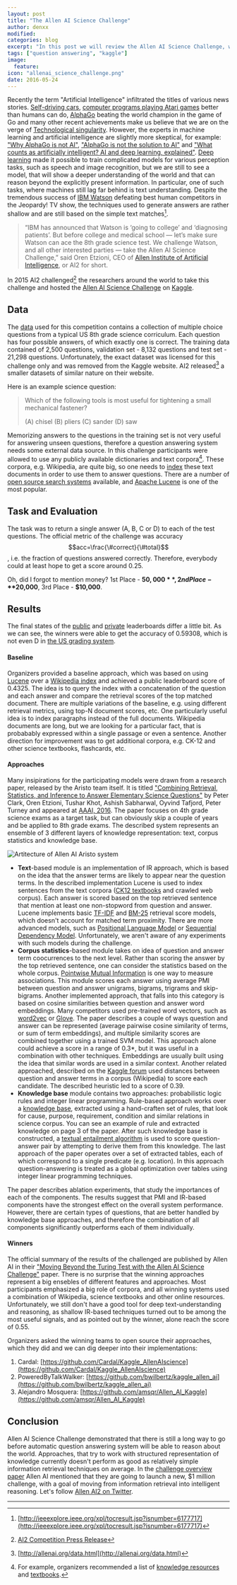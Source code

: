 ```yaml
---
layout: post
title: "The Allen AI Science Challenge"
author: denxx
modified:
categories: blog
excerpt: "In this post we will review the Allen AI Science Challenge, which finished a couple of months ago on Kaggle. Participants developed systems to automatically answer multiple-choice 8th grade science questions."
tags: ["question answering", "kaggle"]
image:
  feature:
icon: "allenai_science_challenge.png"
date: 2016-05-24
---
```


Recently the term "Artificial Intelligence" infiltrated the titles of various news stories. [Self-driving cars](https://en.wikipedia.org/wiki/Autonomous_car), [computer programs playing Atari games](https://www.cs.toronto.edu/~vmnih/docs/dqn.pdf) better than humans can do, [AlphaGo](https://en.wikipedia.org/wiki/AlphaGo) beating the world champion in the game of Go and many other recent achievements make us believe that we are on the verge of [Technological singularity](https://en.wikipedia.org/wiki/Technological_singularity). However, the experts in machine learning and artificial intelligence are slightly more skeptical, for example: ["Why AlphaGo is not AI"](http://spectrum.ieee.org/automaton/robotics/artificial-intelligence/why-alphago-is-not-ai), ["AlphaGo is not the solution to AI"](http://hunch.net/?p=3692542) and ["What counts as artificially intelligent? AI and deep learning, explained"](http://www.theverge.com/2016/2/29/11133682/deep-learning-ai-explained-machine-learning). [Deep learning](https://en.wikipedia.org/wiki/Deep_learning) made it possible to train complicated models for various perception tasks, such as speech and image recognition, but we are still to see a model, that will show a deeper understanding of the world and that can reason beyond the explicitly present information. In particular, one of such tasks, where machines still lag far behind is text understanding. Despite the tremendous success of [IBM Watson](http://www.ibm.com/smarterplanet/us/en/ibmwatson/what-is-watson.html) defeating best human competitors in the Jeopardy! TV show, the techniques used to generate answers are rather shallow and are still based on the simple text matches[^1].

> “IBM has announced that Watson is ‘going to college’ and ‘diagnosing patients’. But before college and medical school — let’s make sure Watson can ace the 8th grade science test. We challenge Watson, and all other interested parties — take the Allen AI Science Challenge,” said Oren Etzioni, CEO of [Allen Institute of Artificial Intelligence](http://allenai.org/), or AI2 for short.

In 2015 AI2 challenged[^2] the researchers around the world to take this challenge and hosted the [Allen AI Science Challenge](https://www.kaggle.com/c/the-allen-ai-science-challenge) on [Kaggle](http://kaggle.com).

## Data

The [data](https://www.kaggle.com/c/the-allen-ai-science-challenge/data) used for this competition contains a collection of multiple choice questions from a typical US 8th grade science corriculum. Each question has four possible answers, of which exactly one is correct. The training data contained of 2,500 questions, validation set - 8,132 questions and test set - 21,298 questions. Unfortunately, the exact dataset was licensed for this challenge only and was removed from the Kaggle website. AI2 released[^3] a smaller datasets of similar nature on their website.

Here is an example science question:

> Which of the following tools is most useful for tightening a small mechanical fastener?
>
> (A) chisel
> (B) pliers
> (C) sander
> (D) saw

Memorizing answers to the questions in the training set is not very useful for answering unseen questions, therefore a question answering system needs some external data source. In this challenge participants were allowed to use any publicly available dictionaries and text corpora[^4]. These corpora, e.g. Wikipedia, are quite big, so one needs to [index](https://en.wikipedia.org/wiki/Search_engine_indexing) these text documents in order to use them to answer questions. There are a number of [open source search systems](https://en.wikipedia.org/wiki/List_of_search_engines#Open_source_search_engines) available, and [Apache Lucene](https://lucene.apache.org/) is one of the most popular.

## Task and Evaluation

The task was to return a single answer (A, B, C or D) to each of the test questions. The official metric of the challenge was accuracy $$acc=\frac{\#correct}{\#total}$$, i.e. the fraction of questions answered correctly. Therefore, everybody could at least hope to get a score around 0.25.

Oh, did I forgot to mention money? 1st Place - **$50,000**, 2nd Place - **$20,000**, 3rd Place - **$10,000**.

## Results

The final states of the [public](https://www.kaggle.com/c/the-allen-ai-science-challenge/leaderboard/public) and [private](https://www.kaggle.com/c/the-allen-ai-science-challenge/leaderboard/private) leaderboards differ a little bit. As we can see, the winners were able to get the accuracy of 0.59308, which is not even D in [the US grading system](https://en.wikipedia.org/wiki/Academic_grading_in_the_United_States).


#### Baseline
Organizers provided a baseline approach, which was based on using [Lucene](https://lucene.apache.org/) over a [Wikipedia index](https://github.com/lemire/IndexWikipedia) and achieved a public leaderboard score of 0.4325. The idea is to query the index with a concatenation of the question and each answer and compare the retrieval scores of the top matched document. There are multiple variations of the baseline, e.g. using different retrieval metrics, using top-N document scores, etc. One particularly useful idea is to index paragraphs instead of the full documents. Wikipedia documents are long, but we are looking for a particular fact, that is probabably expressed within a single passage or even a sentence. Another direction for improvement was to get additional corpora, e.g. CK-12 and other science textbooks, flashcards, etc.

#### Approaches

Many insipirations for the participating models were drawn from a research paper, released by the Aristo team itself. It is titled ["Combining Retrieval, Statistics, and Inference to Answer Elementary Science Questions"](http://web.engr.illinois.edu/~khashab2/files/2015_aristo/2015_aristo_aaai-2016.pdf) by Peter Clark, Oren Etzioni, Tushar Khot, Ashish Sabharwal, Oyvind Tafjord, Peter Turney and appeared at [AAAI, 2016](http://www.aaai.org/Conferences/AAAI/aaai16.php). The paper focuses on 4th grade science exams as a target task, but can obviously skip a couple of years and be applied to 8th grade exams. The described system represents an ensemble of 3 different layers of knowledge representation: text, corpus statistics and knowledge base.

![Artitecture of Allen AI Aristo system](/images/allenai_aristo.png "Artitecture of Allen AI Aristo system")

- **Text**-based module is an implementation of IR approach, which is based on the idea that the answer terms are likely to appear near the question terms. In the described implementation Lucene is used to index sentences from the text corpora ([CK12 textbooks](http://ck12.org) and crawled web corpus). Each answer is scored based on the top retrieved sentence that mention at least one non-stopword from question and answer. Lucene implements basic [TF-IDF](https://en.wikipedia.org/wiki/Tf%E2%80%93idf) and [BM-25](https://en.wikipedia.org/wiki/Okapi_BM25) retrieval score models, which doesn't account for matched term proximity. There are more advanced models, such as [Positional Language Model](http://sifaka.cs.uiuc.edu/~ylv2/pub/sigir09-plm.pdf) or [Sequential Dependency Model](http://citeseerx.ist.psu.edu/viewdoc/download?doi=10.1.1.61.1097&rep=rep1&type=pdf). Unfortunately, we aren't aware of any experiments with such models during the challenge.
- **Corpus statistics**-based module takes on idea of question and answer term coocurrences to the next level. Rather than scoring the answer by the top retrieved sentence, one can consider the statistics based on the whole corpus. [Pointwise Mutual Information](http://en.wikipedia.org/wiki/Pointwise_mutual_information) is one way to measure associations. This module scores each answer using average PMI between question and answer unigrams, bigrams, trigrams and skip-bigrams. Another implemented approach, that falls into this category is based on cosine similarities between question and answer word embeddings. Many competitors used pre-trained word vectors, such as [word2vec](https://code.google.com/archive/p/word2vec/) or [Glove](http://nlp.stanford.edu/projects/glove/). The paper describes a couple of ways question and answer can be represented (average pairwise cosine similarity of terms, or sum of term embeddings), and multiple similarity scores are combined together using a trained SVM model. This approach alone could achieve a score in a range of 0.3*, but it was useful in a combination with other techniques. Embeddings are usually built using the idea that similar words are used in a similar context. Another related approached, described on the [Kaggle forum](https://www.kaggle.com/c/the-allen-ai-science-challenge/forums/t/18983/0-39-quick-solution) used distances between question and answer terms in a corpus (Wikipedia) to score each candidate. The described heuristic led to a score of 0.39.
- **Knowledge base** module contains two approaches: probabilistic logic rules and integer linear programming. Rule-based approach works over a [knowledge base](https://en.wikipedia.org/wiki/Knowledge_base), extracted using a hand-craften set of rules, that look for cause, purpose, requirement, condition and similar relations in science corpus. You can see an example of rule and extracted knowledge on page 3 of the paper. After such knowledge base is constructed, a [textual entailment algorithm](https://en.wikipedia.org/wiki/Textual_entailment) is used to score question-answer pair by attempting to derive them from this knowledge. The last approach of the paper operates over a set of extracted tables, each of which correspond to a single predicate (e.g. location). In this approach question-answering is treated as a global optimization over tables using integer linear programming techniques.

The paper describes ablation experiments, that study the importances of each of the components. The results suggest that PMI and IR-based components have the strongest effect on the overall system performance. However, there are certain types of questions, that are better handled by knowledge base approaches, and therefore the combination of all components significantly outperforms each of them individually.


#### Winners

The official summary of the results of the challenged are published by Allen AI in their ["Moving Beyond the Turing Test with the Allen AI Science Challenge"](http://arxiv.org/pdf/1604.04315v2.pdf) paper. There is no surprise that the winning approaches represent a big ensebles of different features and approaches. Most participants emphasized a big role of corpora, and all winning systems used a combination of Wikipedia, science textbooks and other online resources. Unfortunately, we still don't have a good tool for deep text-understanding and reasoning, as shallow IR-based techniques turned out to be among the most useful signals, and as pointed out by the winner, alone reach the score of 0.55. 

Organizers asked the winning teams to open source their approaches, which they did and we can dig deeper into their implementations:

1. Cardal: [https://github.com/Cardal/Kaggle_AllenAIscience](https://github.com/Cardal/Kaggle_AllenAIscience)
2. PoweredByTalkWalker: [https://github.com/bwilbertz/kaggle_allen_ai](https://github.com/bwilbertz/kaggle_allen_ai)
3. Alejandro Mosquera: [https://github.com/amsqr/Allen_AI_Kaggle](https://github.com/amsqr/Allen_AI_Kaggle)

## Conclusion

Allen AI Science Challenge demonstrated that there is still a long way to go before automatic question answering system will be able to reason about the world. Approaches, that try to work with structured representation of knowledge currently doesn't perform as good as relatively simple information retrieval techniques on average. In the [challenge overview paper](http://arxiv.org/pdf/1604.04315v2.pdf) Allen AI mentioned that they are going to launch a new, $1 million challenge, with a goal of moving from information retrieval into intelligent reasoning. Let's follow [Allen AI2 on Twitter](http://twitter.com/allenai_org).

---

[^1]: [http://ieeexplore.ieee.org/xpl/tocresult.jsp?isnumber=6177717](http://ieeexplore.ieee.org/xpl/tocresult.jsp?isnumber=6177717)
[^2]: [AI2 Competition Press Release](http://allenai.org/content/articles/AI2KaggleCompetitionPressRelease.pdf)
[^3]: [http://allenai.org/data.html](http://allenai.org/data.html)
[^4]: For example, organizers recommended a list of [knowledge resources](http://aclweb.org/aclwiki/index.php?title=RTE_Knowledge_Resources#Publicly_available_Resources) and [textbooks](http://www.ck12.org/).